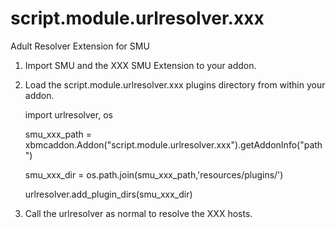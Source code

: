 # script.module.urlresolver.xxx
Adult Resolver Extension for SMU

1. Import SMU and the XXX SMU Extension to your addon.
2. Load the script.module.urlresolver.xxx plugins directory from within your addon.

    import urlresolver, os
    
    smu_xxx_path = xbmcaddon.Addon("script.module.urlresolver.xxx").getAddonInfo("path")
    
    smu_xxx_dir = os.path.join(smu_xxx_path,'resources/plugins/')
    
    urlresolver.add_plugin_dirs(smu_xxx_dir)
    
3. Call the urlresolver as normal to resolve the XXX hosts.
